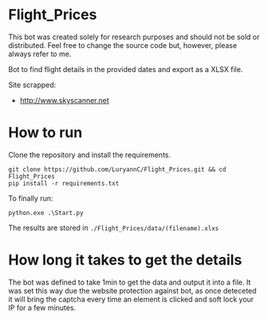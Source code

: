 # Flight_Prices
This bot was created solely for research purposes and should not be sold or distributed. Feel free to change the source code but, however, please always refer to me.

Bot to find flight details in the provided dates and export as a XLSX file.

Site scrapped:
  - http://www.skyscanner.net


# How to run

Clone the repository and install the requirements.
``` CMD
git clone https://github.com/LuryannC/Flight_Prices.git && cd Flight_Prices
pip install -r requirements.txt
```
To finally run:
``` CMD
python.exe .\Start.py
```

The results are stored in ```./Flight_Prices/data/(filename).xlxs```

# How long it takes to get the details

The bot was defined to take 1min to get the data and output it into a file.
It was set this way due the website protection against bot, as once deteceted it will bring the captcha every time an element is clicked and soft lock your IP for a few minutes.
